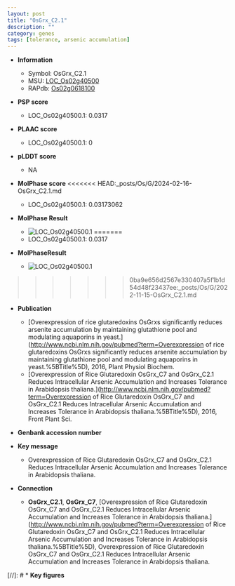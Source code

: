 ```yaml
---
layout: post
title: "OsGrx_C2.1"
description: ""
category: genes
tags: [tolerance, arsenic accumulation]
---
```


* **Information**  
    + Symbol: OsGrx_C2.1  
    + MSU: [LOC_Os02g40500](http://rice.plantbiology.msu.edu/cgi-bin/ORF_infopage.cgi?orf=LOC_Os02g40500)  
    + RAPdb: [Os02g0618100](http://rapdb.dna.affrc.go.jp/viewer/gbrowse_details/irgsp1?name=Os02g0618100)  

* **PSP score**  
    + LOC_Os02g40500.1: 0.0317 

* **PLAAC score**  
    + LOC_Os02g40500.1: 0 

* **pLDDT score**
    + NA


* **MolPhase score**
<<<<<<< HEAD:_posts/Os/G/2024-02-16-OsGrx_C2.1.md
    + LOC_Os02g40500.1: 0.03173062

* **MolPhase Result**
    + ![LOC_Os02g40500.1](https://304243504.github.io/Pictures/LOC_Os02g/LOC_Os02g40500.1.png)
=======
    + LOC_Os02g40500.1: 0.0317

* **MolPhaseResult**
    + ![LOC_Os02g40500.1](https://ricepsp.github.io/pictures/LOC_Os02g/LOC_Os02g40500.1.png)
>>>>>>> 0ba9e656d2567e330407a5f1b1d54d48f23437ee:_posts/Os/G/2022-11-15-OsGrx_C2.1.md

* **Publication**  
    + [Overexpression of rice glutaredoxins OsGrxs significantly reduces arsenite accumulation by maintaining glutathione pool and modulating aquaporins in yeast.](http://www.ncbi.nlm.nih.gov/pubmed?term=Overexpression of rice glutaredoxins OsGrxs significantly reduces arsenite accumulation by maintaining glutathione pool and modulating aquaporins in yeast.%5BTitle%5D), 2016, Plant Physiol Biochem.
    + [Overexpression of Rice Glutaredoxin OsGrx_C7 and OsGrx_C2.1 Reduces Intracellular Arsenic Accumulation and Increases Tolerance in Arabidopsis thaliana.](http://www.ncbi.nlm.nih.gov/pubmed?term=Overexpression of Rice Glutaredoxin OsGrx_C7 and OsGrx_C2.1 Reduces Intracellular Arsenic Accumulation and Increases Tolerance in Arabidopsis thaliana.%5BTitle%5D), 2016, Front Plant Sci.

* **Genbank accession number**  

* **Key message**  
    + Overexpression of Rice Glutaredoxin OsGrx_C7 and OsGrx_C2.1 Reduces Intracellular Arsenic Accumulation and Increases Tolerance in Arabidopsis thaliana.

* **Connection**  
    + __OsGrx_C2.1__, __OsGrx_C7__, [Overexpression of Rice Glutaredoxin OsGrx_C7 and OsGrx_C2.1 Reduces Intracellular Arsenic Accumulation and Increases Tolerance in Arabidopsis thaliana.](http://www.ncbi.nlm.nih.gov/pubmed?term=Overexpression of Rice Glutaredoxin OsGrx_C7 and OsGrx_C2.1 Reduces Intracellular Arsenic Accumulation and Increases Tolerance in Arabidopsis thaliana.%5BTitle%5D), Overexpression of Rice Glutaredoxin OsGrx_C7 and OsGrx_C2.1 Reduces Intracellular Arsenic Accumulation and Increases Tolerance in Arabidopsis thaliana.

[//]: # * **Key figures**  


